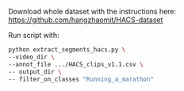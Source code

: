 Download whole dataset with the instructions here: https://github.com/hangzhaomit/HACS-dataset

Run script with: 

```bash
python extract_segments_hacs.py \
--video_dir \
--annot_file .../HACS_clips_v1.1.csv \
-- output_dir \
-- filter_on_classes "Running_a_marathon"
```
